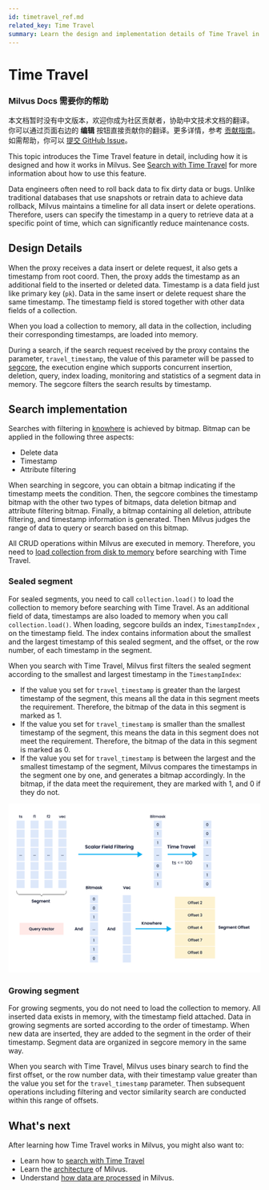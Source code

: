 ```yaml
---
id: timetravel_ref.md
related_key: Time Travel
summary: Learn the design and implementation details of Time Travel in Milvus.
---
```


# Time Travel

<div class="alert note">
<h3>Milvus Docs 需要你的帮助</h3>
本文档暂时没有中文版本，欢迎你成为社区贡献者，协助中文技术文档的翻译。<br>
你可以通过页面右边的 <b>编辑</b> 按钮直接贡献你的翻译。更多详情，参考 <a href="https://github.com/milvus-io/milvus-docs/blob/v2.0.0/CONTRIBUTING.md">贡献指南</a>。如需帮助，你可以 <a href="https://github.com/milvus-io/milvus-docs/issues/new/choose">提交 GitHub Issue</a>。
</div>


This topic introduces the Time Travel feature in detail, including how it is designed and how it works in Milvus. See [Search with Time Travel](timetravel.md) for more information about how to use this feature.

Data engineers often need to roll back data to fix dirty data or bugs. Unlike traditional databases that use snapshots or retrain data to achieve data rollback, Milvus maintains a timeline for all data insert or delete operations. Therefore, users can specify the timestamp in a query to retrieve data at a specific point of time, which can significantly reduce maintenance costs.

## Design Details

When the proxy receives a data insert or delete request, it also gets a timestamp from root coord. Then, the proxy adds the timestamp as an additional field to the inserted or deleted data. Timestamp is a data field just like primary key (`pk`). Data in the same insert or delete request share the same timestamp. The timestamp field is stored together with other data fields of a collection.

When you load a collection to memory, all data in the collection, including their corresponding timestamps, are loaded into memory.

During a search, if the search request received by the proxy contains the parameter, `travel_timestamp`, the value of this parameter will be passed to [segcore](https://github.com/milvus-io/milvus/tree/master/docs/design_docs/segcore), the execution engine which supports concurrent insertion, deletion, query, index loading, monitoring and statistics of a segment data in memory. The segcore filters the search results by timestamp.

## Search implementation

Searches with filtering in [knowhere](https://github.com/milvus-io/milvus/blob/master/docs/design_docs/knowhere_design.md) is achieved by bitmap. Bitmap can be applied in the following three aspects:

- Delete data
- Timestamp
- Attribute filtering

When searching in segcore, you can obtain a bitmap indicating if the timestamp meets the condition. Then, the segcore combines the timestamp bitmap with the other two types of bitmaps, data deletion bitmap and attribute filtering bitmap. Finally, a bitmap containing all deletion, attribute filtering, and timestamp information is generated. Then Milvus judges the range of data to query or search based on this bitmap.

All CRUD operations within Milvus are executed in memory. Therefore, you need to [load collection from disk to memory](search.md#Load-collection) before searching with Time Travel.


### Sealed segment

For sealed segments, you need to call `collection.load()` to load the collection to memory before searching with Time Travel. As an additional field of data, timestamps are also loaded to memory when you call `collection.load()`. When loading, segcore builds an index, `TimestampIndex` , on the timestamp field. The index contains information about the smallest and the largest timestamp of this sealed segment, and the offset, or the row number, of each timestamp in the segment.

When you search with Time Travel, Milvus first filters the sealed segment according to the smallest and largest timestamp in the `TimestampIndex`:

- If the value you set for `travel_timestamp` is greater than the largest timestamp of the segment, this means all the data in this segment meets the requirement. Therefore, the bitmap of the data in this segment is marked as 1. 
- If the value you set for `travel_timestamp` is smaller than the smallest timestamp of the segment, this means the data in this segment does not meet the requirement. Therefore, the bitmap of the data in this segment is marked as 0.
- If the value you set for `travel_timestamp` is between the largest and the smallest timestamp of the segment, Milvus compares the timestamps in the segment one by one, and generates a bitmap accordingly. In the bitmap, if the data meet the requirement, they are marked with 1, and 0 if they do not. 

![Time_travel](../../../assets/time_travel.png)

### Growing segment

For growing segments, you do not need to load the collection to memory. All inserted data exists in memory, with the timestamp field attached. Data in growing segments are sorted according to the order of timestamp. When new data are inserted, they are added to the segment in the order of their timestamp. Segment data are organized in segcore memory in the same way. 

When you search with Time Travel, Milvus uses binary search to find the first offset, or the row number data, with their timestamp value greater than the value you set for the `travel_timestamp` parameter. Then subsequent operations including filtering and vector similarity search are conducted within this range of offsets.

## What's next
After learning how Time Travel works in Milvus, you might also want to:

- Learn how to [search with Time Travel](timetravel.md)
- Learn the [architecture](architecture_overview.md) of Milvus.
- Understand [how data are processed](data_processing.md) in Milvus.
